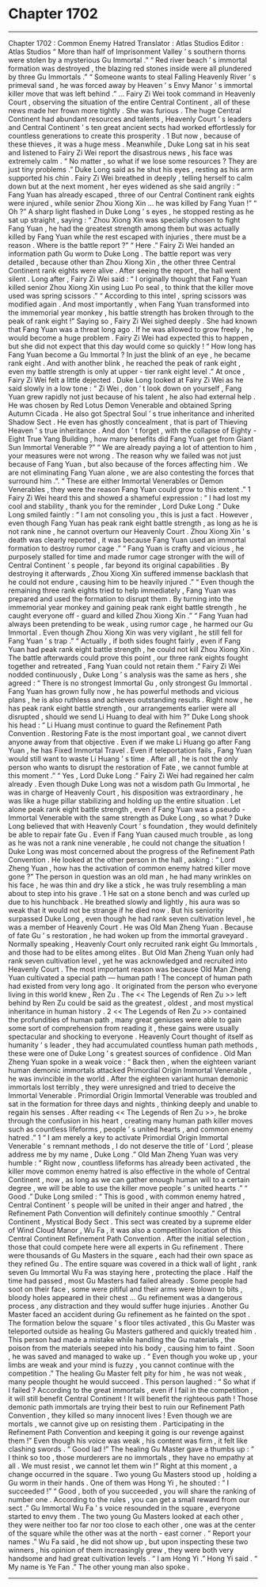 
# Chapter 1702


---

Chapter 1702 : Common Enemy Hatred
Translator :
Atlas Studios
Editor :
Atlas Studios
“ More than half of Imprisonment Valley ’ s southern thorns were stolen by a mysterious Gu Immortal .”
“ Red river beach ’ s immortal formation was destroyed , the blazing red stones inside were all plundered by three Gu Immortals .”
“ Someone wants to steal Falling Heavenly River ’ s primeval sand , he was forced away by Heaven ’ s Envy Manor ’ s immortal killer move that was left behind .”
…
Fairy Zi Wei took command in Heavenly Court , observing the situation of the entire Central Continent , all of these news made her frown more tightly .
She was furious .
The huge Central Continent had abundant resources and talents , Heavenly Court ’ s leaders and Central Continent ’ s ten great ancient sects had worked effortlessly for countless generations to create this prosperity .
1
But now , because of these thieves , it was a huge mess .
Meanwhile , Duke Long sat in his seat and listened to Fairy Zi Wei report the disastrous news , his face was extremely calm .
“ No matter , so what if we lose some resources ? They are just tiny problems .” Duke Long said as he shut his eyes , resting as his arm supported his chin .
Fairy Zi Wei breathed in deeply , telling herself to calm down but at the next moment , her eyes widened as she said angrily : “ Fang Yuan has already escaped , three of our Central Continent rank eights were injured , while senior Zhou Xiong Xin … he was killed by Fang Yuan !”
“ Oh ?” A sharp light flashed in Duke Long ’ s eyes , he stopped resting as he sat up straight , saying : “ Zhou Xiong Xin was specially chosen to fight Fang Yuan , he had the greatest strength among them but was actually killed by Fang Yuan while the rest escaped with injuries , there must be a reason . Where is the battle report ?”
“ Here .” Fairy Zi Wei handed an information path Gu worm to Duke Long .
The battle report was very detailed , because other than Zhou Xiong Xin , the other three Central Continent rank eights were alive .
After seeing the report , the hall went silent .
Long after , Fairy Zi Wei said : “ I originally thought that Fang Yuan killed senior Zhou Xiong Xin using Luo Po seal , to think that the killer move used was spring scissors .”
“ According to this intel , spring scissors was modified again . And most importantly , when Fang Yuan transformed into the immemorial year monkey , his battle strength has broken through to the peak of rank eight !”
Saying so , Fairy Zi Wei sighed deeply .
She had known that Fang Yuan was a threat long ago . If he was allowed to grow freely , he would become a huge problem .
Fairy Zi Wei had expected this to happen , but she did not expect that this day would come so quickly !
“ How long has Fang Yuan become a Gu Immortal ? In just the blink of an eye , he became rank eight . And with another blink , he reached the peak of rank eight , even my battle strength is only at upper - tier rank eight level .”
At once , Fairy Zi Wei felt a little dejected .
Duke Long looked at Fairy Zi Wei as he said slowly in a low tone : “ Zi Wei , don ’ t look down on yourself , Fang Yuan grew rapidly not just because of his talent , he also had external help . He was chosen by Red Lotus Demon Venerable and obtained Spring Autumn Cicada . He also got Spectral Soul ’ s true inheritance and inherited Shadow Sect . He even has ghostly concealment , that is part of Thieving Heaven ’ s true inheritance . And don ’ t forget , with the collapse of Eighty - Eight True Yang Building , how many benefits did Fang Yuan get from Giant Sun Immortal Venerable ?”
“ We are already paying a lot of attention to him , your measures were not wrong . The reason why we failed was not just because of Fang Yuan , but also because of the forces affecting him . We are not eliminating Fang Yuan alone , we are also contesting the forces that surround him .”.
“ These are either Immortal Venerables or Demon Venerables , they were the reason Fang Yuan could grow to this extent .”
1
Fairy Zi Wei heard this and showed a shameful expression : “ I had lost my cool and stability , thank you for the reminder , Lord Duke Long .”
Duke Long smiled faintly : “ I am not consoling you , this is just a fact . However , even though Fang Yuan has peak rank eight battle strength , as long as he is not rank nine , he cannot overturn our Heavenly Court . Zhou Xiong Xin ’ s death was clearly reported , it was because Fang Yuan used an immortal formation to destroy rumor cage .”
“ Fang Yuan is crafty and vicious , he purposely stalled for time and made rumor cage stronger with the will of Central Continent ’ s people , far beyond its original capabilities . By destroying it afterwards , Zhou Xiong Xin suffered immense backlash that he could not endure , causing him to be heavily injured .”
“ Even though the remaining three rank eights tried to help immediately , Fang Yuan was prepared and used the formation to disrupt them . By turning into the immemorial year monkey and gaining peak rank eight battle strength , he caught everyone off - guard and killed Zhou Xiong Xin .”
“ Fang Yuan had always been pretending to be weak , using rumor cage , he harmed our Gu Immortal . Even though Zhou Xiong Xin was very vigilant , he still fell for Fang Yuan ’ s trap .”
“ Actually , if both sides fought fairly , even if Fang Yuan had peak rank eight battle strength , he could not kill Zhou Xiong Xin . The battle afterwards could prove this point , our three rank eights fought together and retreated , Fang Yuan could not retain them .”
Fairy Zi Wei nodded continuously , Duke Long ’ s analysis was the same as hers , she agreed : “ There is no strongest Immortal Gu , only strongest Gu Immortal . Fang Yuan has grown fully now , he has powerful methods and vicious plans , he is also ruthless and achieves outstanding results . Right now , he has peak rank eight battle strength , our arrangements earlier were all disrupted , should we send Li Huang to deal with him ?”
Duke Long shook his head : “ Li Huang must continue to guard the Refinement Path Convention . Restoring Fate is the most important goal , we cannot divert anyone away from that objective . Even if we make Li Huang go after Fang Yuan , he has Fixed Immortal Travel . Even if teleportation fails , Fang Yuan would still want to waste Li Huang ’ s time . After all , he is not the only person who wants to disrupt the restoration of Fate , we cannot fumble at this moment .”
“ Yes , Lord Duke Long .” Fairy Zi Wei had regained her calm already .
Even though Duke Long was not a wisdom path Gu Immortal , he was in charge of Heavenly Court , his disposition was extraordinary , he was like a huge pillar stabilizing and holding up the entire situation .
Let alone peak rank eight battle strength , even if Fang Yuan was a pseudo - Immortal Venerable with the same strength as Duke Long , so what ?
Duke Long believed that with Heavenly Court ’ s foundation , they would definitely be able to repair fate Gu . Even if Fang Yuan caused much trouble , as long as he was not a rank nine venerable , he could not change the situation !
Duke Long was most concerned about the progress of the Refinement Path Convention .
He looked at the other person in the hall , asking : “ Lord Zheng Yuan , how has the activation of common enemy hatred killer move gone ?”
The person in question was an old man , he had many wrinkles on his face , he was thin and dry like a stick , he was truly resembling a man about to step into his grave .
1
He sat on a stone bench and was curled up due to his hunchback . He breathed slowly and lightly , his aura was so weak that it would not be strange if he died now .
But his seniority surpassed Duke Long , even though he had rank seven cultivation level , he was a member of Heavenly Court .
He was Old Man Zheng Yuan .
Because of fate Gu ’ s restoration , he had woken up from the immortal graveyard .
Normally speaking , Heavenly Court only recruited rank eight Gu Immortals , and those had to be elites among elites . But Old Man Zheng Yuan only had rank seven cultivation level , yet he was acknowledged and recruited into Heavenly Court .
The most important reason was because Old Man Zheng Yuan cultivated a special path — human path !
The concept of human path had existed from very long ago .
It originated from the person who everyone living in this world knew , Ren Zu .
The << The Legends of Ren Zu >> left behind by Ren Zu could be said as the greatest , oldest , and most mystical inheritance in human history .
2
<< The Legends of Ren Zu >> contained the profundities of human path , many great geniuses were able to gain some sort of comprehension from reading it , these gains were usually spectacular and shocking to everyone .
Heavenly Court thought of itself as humanity ’ s leader , they had accumulated countless human path methods , these were one of Duke Long ’ s greatest sources of confidence .
Old Man Zheng Yuan spoke in a weak voice : “ Back then , when the eighteen variant human demonic immortals attacked Primordial Origin Immortal Venerable , he was invincible in the world . After the eighteen variant human demonic immortals lost terribly , they were unresigned and tried to deceive the Immortal Venerable . Primordial Origin Immortal Venerable was troubled and sat in the formation for three days and nights , thinking deeply and unable to regain his senses . After reading << The Legends of Ren Zu >>, he broke through the confusion in his heart , creating many human path killer moves such as countless lifeforms , people ’ s united hearts , and common enemy hatred .”
1
“ I am merely a key to activate Primordial Origin Immortal Venerable ’ s remnant methods , I do not deserve the title of ‘ Lord ’, please address me by my name , Duke Long .”
Old Man Zheng Yuan was very humble : “ Right now , countless lifeforms has already been activated , the killer move common enemy hatred is also effective in the whole of Central Continent , now , as long as we can gather enough human will to a certain degree , we will be able to use the killer move people ’ s united hearts .”
“ Good .” Duke Long smiled : “ This is good , with common enemy hatred , Central Continent ’ s people will be united in their anger and hatred , the Refinement Path Convention will definitely continue smoothly .”
Central Continent , Mystical Body Sect .
This sect was created by a supreme elder of Wind Cloud Manor , Wu Fa , it was also a competition location of this Central Continent Refinement Path Convention .
After the initial selection , those that could compete here were all experts in Gu refinement .
There were thousands of Gu Masters in the square , each had their own space as they refined Gu .
The entire square was covered in a thick wall of light , rank seven Gu Immortal Wu Fa was staying here , protecting the place .
Half the time had passed , most Gu Masters had failed already .
Some people had soot on their face , some were pitiful and their arms were blown to bits , bloody holes appeared in their chest …
Gu refinement was a dangerous process , any distraction and they would suffer huge injuries .
Another Gu Master faced an accident during Gu refinement as he fainted on the spot .
The formation below the square ’ s floor tiles activated , this Gu Master was teleported outside as healing Gu Masters gathered and quickly treated him .
This person had made a mistake while handling the Gu materials , the poison from the materials seeped into his body , causing him to faint .
Soon , he was saved and managed to wake up .
“ Even though you woke up , your limbs are weak and your mind is fuzzy , you cannot continue with the competition .” The healing Gu Master felt pity for him , he was not weak , many people thought he would succeed .
This person laughed : “ So what if I failed ? According to the great immortals , even if I fail in the competition , it will still benefit Central Continent ! It will benefit the righteous path ! Those demonic path immortals are trying their best to ruin our Refinement Path Convention , they killed so many innocent lives ! Even though we are mortals , we cannot give up on resisting them . Participating in the Refinement Path Convention and keeping it going is our revenge against them !”
Even though his voice was weak , his content was firm , it felt like clashing swords .
“ Good lad !” The healing Gu Master gave a thumbs up : “ I think so too , those murderers are no immortals , they have no empathy at all . We must resist , we cannot let them win !”
Right at this moment , a change occurred in the square .
Two young Gu Masters stood up , holding a Gu worm in their hands .
One of them was Hong Yi , he shouted : “ I succeeded !”
“ Good , both of you succeeded , you will share the ranking of number one . According to the rules , you can get a small reward from our sect .” Gu Immortal Wu Fa ’ s voice resounded in the square , everyone started to envy them .
The two young Gu Masters looked at each other , they were neither too far nor too close to each other , one was at the center of the square while the other was at the north - east corner .
“ Report your names .” Wu Fa said , he did not show up , but upon inspecting these two winners , his opinion of them increasingly grew , they were both very handsome and had great cultivation levels .
“ I am Hong Yi .” Hong Yi said .
“ My name is Ye Fan .” The other young man also spoke .

---

